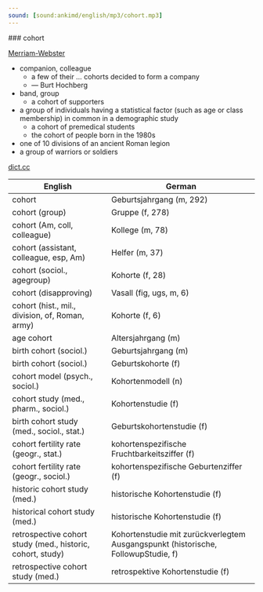 ```yaml
---
sound: [sound:ankimd/english/mp3/cohort.mp3]
---
```


\### cohort

[Merriam-Webster](https://www.merriam-webster.com/dictionary/cohort)

- companion, colleague
    - a few of their … cohorts decided to form a company
    - — Burt Hochberg
- band, group
    - a cohort of supporters
- a group of individuals having a statistical factor (such as age or class membership) in common in a demographic study
    - a cohort of premedical students
    - the cohort of people born in the 1980s
- one of 10 divisions of an ancient Roman legion
- a group of warriors or soldiers

[dict.cc](https://www.dict.cc/cohort)

| English        | German       |
| -------------- | ------------ |
| cohort | Geburtsjahrgang (m, 292) |
| cohort (group) | Gruppe (f, 278) |
| cohort (Am, coll, colleague) | Kollege (m, 78) |
| cohort (assistant, colleague, esp, Am) | Helfer (m, 37) |
| cohort (sociol., agegroup) | Kohorte (f, 28) |
| cohort (disapproving) | Vasall (fig, ugs, m, 6) |
| cohort (hist., mil., division, of, Roman, army) | Kohorte (f, 6) |
| age cohort | Altersjahrgang (m) |
| birth cohort (sociol.) | Geburtsjahrgang (m) |
| birth cohort (sociol.) | Geburtskohorte (f) |
| cohort model (psych., sociol.) | Kohortenmodell (n) |
| cohort study (med., pharm., sociol.) | Kohortenstudie (f) |
| birth cohort study (med., sociol., stat.) | Geburtskohortenstudie (f) |
| cohort fertility rate <CFR> (geogr., stat.) | kohortenspezifische Fruchtbarkeitsziffer (f) |
| cohort fertility rate <CFR> (geogr., sociol.) | kohortenspezifische Geburtenziffer (f) |
| historic cohort study <HCS> (med.) | historische Kohortenstudie (f) |
| historical cohort study <HCS> (med.) | historische Kohortenstudie (f) |
| retrospective cohort study (med., historic, cohort, study) | Kohortenstudie mit zurückverlegtem Ausgangspunkt (historische, FollowupStudie, f) |
| retrospective cohort study <RCS> (med.) | retrospektive Kohortenstudie (f) |
